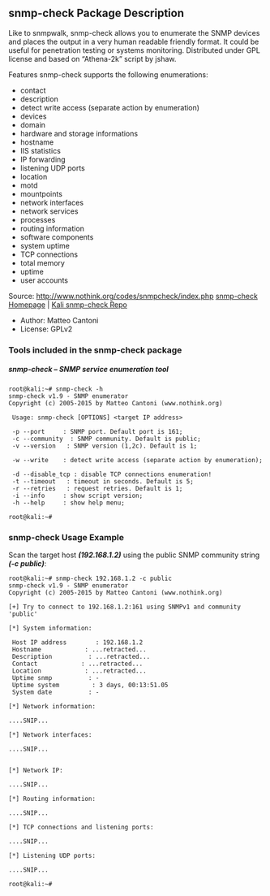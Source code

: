 ## snmp-check Package Description

Like to snmpwalk, snmp-check allows you to enumerate the SNMP devices and places the output in a very human readable friendly format. It could be useful for penetration testing or systems monitoring. Distributed under GPL license and based on “Athena-2k” script by jshaw.

Features
snmp-check supports the following enumerations:

- contact
- description
- detect write access (separate action by enumeration)
- devices
- domain
- hardware and storage informations
- hostname
- IIS statistics
- IP forwarding
- listening UDP ports
- location
- motd
- mountpoints
- network interfaces
- network services
- processes
- routing information
- software components
- system uptime
- TCP connections
- total memory
- uptime
- user accounts

Source: http://www.nothink.org/codes/snmpcheck/index.php
[snmp-check Homepage](http://www.nothink.org/codes/snmpcheck/index.php) | [Kali snmp-check Repo](https://gitlab.com/kalilinux/packages/snmpcheck.git;a=summary)

- Author: Matteo Cantoni
- License: GPLv2

### Tools included in the snmp-check package

##### snmp-check – SNMP service enumeration tool

```
root@kali:~# snmp-check -h
snmp-check v1.9 - SNMP enumerator
Copyright (c) 2005-2015 by Matteo Cantoni (www.nothink.org)

 Usage: snmp-check [OPTIONS] <target IP address>

 -p --port     : SNMP port. Default port is 161;
 -c --community  : SNMP community. Default is public;
 -v --version   : SNMP version (1,2c). Default is 1;

 -w --write    : detect write access (separate action by enumeration);

 -d --disable_tcp : disable TCP connections enumeration!
 -t --timeout   : timeout in seconds. Default is 5;
 -r --retries   : request retries. Default is 1;
 -i --info     : show script version;
 -h --help     : show help menu;

root@kali:~#
```

### snmp-check Usage Example

Scan the target host ***(192.168.1.2)*** using the public SNMP community string ***(-c public)***:

```
root@kali:~# snmp-check 192.168.1.2 -c public
snmp-check v1.9 - SNMP enumerator
Copyright (c) 2005-2015 by Matteo Cantoni (www.nothink.org)

[+] Try to connect to 192.168.1.2:161 using SNMPv1 and community 'public'

[*] System information:

 Host IP address        : 192.168.1.2
 Hostname            : ...retracted...
 Description          : ...retracted...
 Contact            : ...retracted...
 Location            : ...retracted...
 Uptime snmp          : -
 Uptime system         : 3 days, 00:13:51.05
 System date          : -

[*] Network information:

....SNIP...

[*] Network interfaces:

....SNIP...


[*] Network IP:

....SNIP...

[*] Routing information:

....SNIP...

[*] TCP connections and listening ports:

....SNIP...

[*] Listening UDP ports:

....SNIP...

root@kali:~#
```